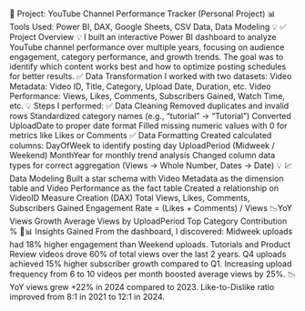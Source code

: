 📢 Project: YouTube Channel Performance Tracker (Personal Project) 📊
Tools Used: Power BI, DAX, Google Sheets, CSV Data, Data Modeling 💡 
✅ Project Overview 💡 
I built an interactive Power BI dashboard to analyze YouTube channel performance over multiple years, focusing on audience engagement, category performance, and growth trends.
 The goal was to identify which content works best and how to optimize posting schedules for better results.
✅ Data Transformation
I worked with two datasets:
Video Metadata: Video ID, Title, Category, Upload Date, Duration, etc.
Video Performance: Views, Likes, Comments, Subscribers Gained, Watch Time, etc.
💡 Steps I performed:
✅ Data Cleaning
Removed duplicates and invalid rows
Standardized category names (e.g., “tutorial” → “Tutorial”)
Converted UploadDate to proper date format
Filled missing numeric values with 0 for metrics like Likes or Comments
✅ Data Formatting
Created calculated columns:
DayOfWeek to identify posting day
UploadPeriod (Midweek / Weekend)
MonthYear for monthly trend analysis
Changed column data types for correct aggregation (Views → Whole Number, Dates → Date)
💡 💹 Data Modeling
Built a star schema with Video Metadata as the dimension table and Video Performance as the fact table
Created a relationship on VideoID
Measure Creation (DAX)
Total Views, Likes, Comments, Subscribers Gained
Engagement Rate = (Likes + Comments) / Views
📉YoY Views Growth
Average Views by UploadPeriod
Top Category Contribution %
🔹📊 Insights Gained
From the dashboard, I discovered:
Midweek uploads had 18% higher engagement than Weekend uploads.
Tutorials and Product Review videos drove 60% of total views over the last 2 years.
Q4 uploads achieved 15% higher subscriber growth compared to Q1.
Increasing upload frequency from 6 to 10 videos per month boosted average views by 25%.
📉 YoY views grew +22% in 2024 compared to 2023.
Like-to-Dislike ratio improved from 8:1 in 2021 to 12:1 in 2024.
